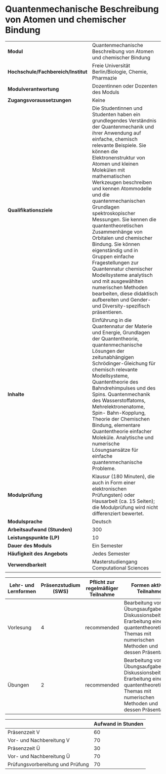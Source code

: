 # Quantenmechanische Beschreibung von Atomen und chemischer Bindung
|                                    |   |
|------------------------------------|---|
|**Modul**                           | Quantenmechanische Beschreibung von Atomen und chemischer Bindung |
|**Hochschule/Fachbereich/Institut** | Freie Universität Berlin/Biologie, Chemie, Pharmazie |
|**Modulverantwortung**              | Dozentinnen oder Dozenten des Moduls |
|**Zugangsvoraussetzungen**          | Keine |
|**Qualifikationsziele**             | Die Studentinnen und Studenten haben ein grundlegendes Verständnis der Quantenmechanik und ihrer Anwendung auf einfache, chemisch relevante Beispiele. Sie können die Elektronenstruktur von Atomen und kleinen Molekülen mit mathematischen Werkzeugen beschreiben und kennen Atommodelle und die quantenmechanischen Grundlagen spektroskopischer Messungen. Sie kennen die quantentheoretischen Zusammenhänge von Orbitalen und chemischer Bindung. Sie können eigenständig und in Gruppen einfache Fragestellungen zur Quantennatur chemischer Modellsysteme analytisch und mit ausgewählten numerischen Methoden bearbeiten, diese didaktisch aufbereiten und Gender- und Diversity-spezifisch präsentieren. |
|**Inhalte**                         | Einführung in die Quantennatur der Materie und Energie, Grundlagen der Quantentheorie, quantenmechanische Lösungen der zeitunabhängigen Schrödinger-Gleichung für chemisch relevante Modellsysteme, Quantentheorie des Bahndrehimpulses und des Spins. Quantenmechanik des Wasserstoffatoms, Mehrelektronenatome, Spin- Bahn-Kopplung, Theorie der Chemischen Bindung, elementare Quantentheorie einfacher Moleküle. Analytische und numerische Lösungsansätze für einfache quantenmechanische Probleme. |
|**Modulprüfung**                    | Klausur (180 Minuten), die auch in Form einer elektronischen Prüfungsten) oder Hausarbeit (ca. 15 Seiten); die Modulprüfung wird nicht differenziert bewertet. |
|**Modulsprache**                    | Deutsch |
|**Arbeitsaufwand (Stunden)**        | 300 |
|**Leistungspunkte (LP)**            | 10 |
|**Dauer des Moduls**                | Ein Semester |
|**Häufigkeit des Angebots**         | Jedes Semester |
|**Verwendbarkeit**                  | Masterstudiengang Computational Sciences |

| Lehr- und Lernformen | Präsenzstudium <br> (SWS) | Pflicht zur regelmäßiger Teilnahme | Formen aktiver Teilnahme |
| ---------------------|---------------------------|------------------------------------|------------------------- |
| Vorlesung            | 4                         | recommended                        | Bearbeitung von Übungsaufgaben, Diskussionsbeiträge<br>Erarbeitung eines quantentheoretischen Themas mit numerischen Methoden und dessen Präsentation |
| Übungen              | 2                         | recommended                        | Bearbeitung von Übungsaufgaben, Diskussionsbeiträge<br>Erarbeitung eines quantentheoretischen Themas mit numerischen Methoden und dessen Präsentation |

|   | Aufwand in Stunden |
| - |--------------------|
| Präsenzzeit V                            | 60    |
| Vor- und Nachbereitung V                 | 70    |
| Präsenzzeit Ü                            | 30    |
| Vor- und Nachbereitung Ü                 | 70    |
| Prüfungsvorbereitung und Prüfung         | 70    |
